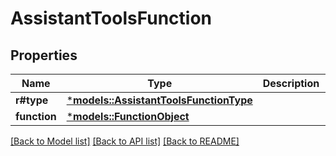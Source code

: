 # AssistantToolsFunction

## Properties
Name | Type | Description | Notes
------------ | ------------- | ------------- | -------------
**r#type** | [***models::AssistantToolsFunctionType**](AssistantToolsFunction_type.md) |  | 
**function** | [***models::FunctionObject**](FunctionObject.md) |  | 

[[Back to Model list]](../README.md#documentation-for-models) [[Back to API list]](../README.md#documentation-for-api-endpoints) [[Back to README]](../README.md)


